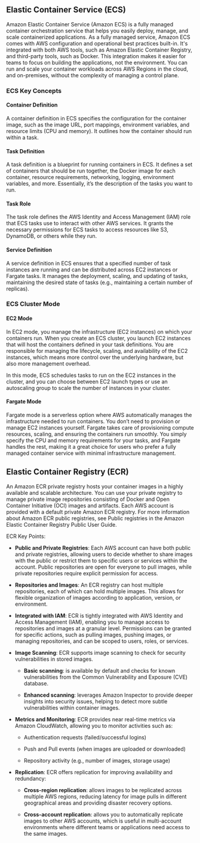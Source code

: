 ## Elastic Container Service (ECS)

Amazon Elastic Container Service (Amazon ECS) is a fully managed container orchestration service that helps you easily deploy, manage, and scale containerized applications. As a fully managed service, Amazon ECS comes with AWS configuration and operational best practices built-in. It's integrated with both AWS tools, such as Amazon Elastic Container Registry, and third-party tools, such as Docker. This integration makes it easier for teams to focus on building the applications, not the environment. You can run and scale your container workloads across AWS Regions in the cloud, and on-premises, without the complexity of managing a control plane.

### ECS Key Concepts

#### Container Definition

A container definition in ECS specifies the configuration for the container image, such as the image URL, port mappings, environment variables, and resource limits (CPU and memory). It outlines how the container should run within a task.

#### Task Definition

A task definition is a blueprint for running containers in ECS. It defines a set of containers that should be run together, the Docker image for each container, resource requirements, networking, logging, environment variables, and more. Essentially, it’s the description of the tasks you want to run.

#### Task Role

The task role defines the AWS Identity and Access Management (IAM) role that ECS tasks use to interact with other AWS services. It grants the necessary permissions for ECS tasks to access resources like S3, DynamoDB, or others while they run.

#### Service Definition

A service definition in ECS ensures that a specified number of task instances are running and can be distributed across EC2 instances or Fargate tasks. It manages the deployment, scaling, and updating of tasks, maintaining the desired state of tasks (e.g., maintaining a certain number of replicas).

### ECS Cluster Mode

#### EC2 Mode

In EC2 mode, you manage the infrastructure (EC2 instances) on which your containers run. When you create an ECS cluster, you launch EC2 instances that will host the containers defined in your task definitions. You are responsible for managing the lifecycle, scaling, and availability of the EC2 instances, which means more control over the underlying hardware, but also more management overhead.

In this mode, ECS schedules tasks to run on the EC2 instances in the cluster, and you can choose between EC2 launch types or use an autoscaling group to scale the number of instances in your cluster.

#### Fargate Mode

Fargate mode is a serverless option where AWS automatically manages the infrastructure needed to run containers. You don’t need to provision or manage EC2 instances yourself. Fargate takes care of provisioning compute resources, scaling, and ensuring the containers run smoothly. You simply specify the CPU and memory requirements for your tasks, and Fargate handles the rest, making it a great choice for users who prefer a fully managed container service with minimal infrastructure management.

## Elastic Container Registry (ECR)

An Amazon ECR private registry hosts your container images in a highly available and scalable architecture. You can use your private registry to manage private image repositories consisting of Docker and Open Container Initiative (OCI) images and artifacts. Each AWS account is provided with a default private Amazon ECR registry. For more information about Amazon ECR public registries, see Public registries in the Amazon Elastic Container Registry Public User Guide.

ECR Key Points:

- **Public and Private Registries**: Each AWS account can have both public and private registries, allowing users to decide whether to share images with the public or restrict them to specific users or services within the account. Public repositories are open for everyone to pull images, while private repositories require explicit permission for access.

- **Repositories and Images**: An ECR registry can host multiple repositories, each of which can hold multiple images. This allows for flexible organization of images according to application, version, or environment.

- **Integrated with IAM**: ECR is tightly integrated with AWS Identity and Access Management (IAM), enabling you to manage access to repositories and images at a granular level. Permissions can be granted for specific actions, such as pulling images, pushing images, or managing repositories, and can be scoped to users, roles, or services.

- **Image Scanning**: ECR supports image scanning to check for security vulnerabilities in stored images.

  - **Basic scanning**: is available by default and checks for known vulnerabilities from the Common Vulnerability and Exposure (CVE) database.

  - **Enhanced scanning**: leverages Amazon Inspector to provide deeper insights into security issues, helping to detect more subtle vulnerabilities within container images.

- **Metrics and Monitoring**: ECR provides near real-time metrics via Amazon CloudWatch, allowing you to monitor activities such as:

  - Authentication requests (failed/successful logins)

  - Push and Pull events (when images are uploaded or downloaded)

  - Repository activity (e.g., number of images, storage usage)

- **Replication**: ECR offers replication for improving availability and redundancy:

  - **Cross-region replication**: allows images to be replicated across multiple AWS regions, reducing latency for image pulls in different geographical areas and providing disaster recovery options.

  - **Cross-account replication**: allows you to automatically replicate images to other AWS accounts, which is useful in multi-account environments where different teams or applications need access to the same images.

